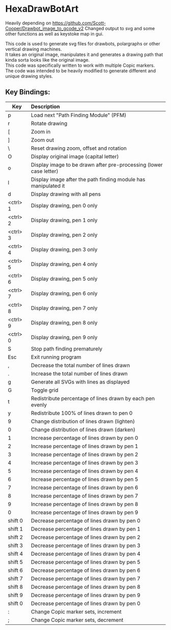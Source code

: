 # HexaDrawBotArt

Heavily depending on https://github.com/Scott-Cooper/Drawbot_image_to_gcode_v2
Changed output to svg and some other functions as well as keystoke map in gui.

This code is used to generate svg files for drawbots, polargraphs or other vertical drawing machines. \
It takes an original image, manipulates it and generates a drawing path that kinda sorta looks like the original image. \
This code was specifically written to work with multiple Copic markers. \
The code was intended to be heavily modified to generate different and unique drawing styles.

## Key Bindings:
| Key | Description |
| ------------- |:-------------|
| p | Load next "Path Finding Module" (PFM) |
| r | Rotate drawing |
| [ | Zoom in |
| ] | Zoom out |
| \ | Reset drawing zoom, offset and rotation |
| O | Display original image (capital letter) |
| o | Display image to be drawn after pre-processing (lower case letter) |
| l | Display image after the path finding module has manipulated it |
| d | Display drawing with all pens |
| \<ctrl> 1 | Display drawing, pen 0 only |
| \<ctrl> 2 | Display drawing, pen 1 only |
| \<ctrl> 3 | Display drawing, pen 2 only |
| \<ctrl> 4 | Display drawing, pen 3 only |
| \<ctrl> 5 | Display drawing, pen 4 only |
| \<ctrl> 6 | Display drawing, pen 5 only |
| \<ctrl> 7 | Display drawing, pen 6 only |
| \<ctrl> 8 | Display drawing, pen 7 only |
| \<ctrl> 9 | Display drawing, pen 8 only |
| \<ctrl> 0 | Display drawing, pen 9 only |
| S | Stop path finding prematurely |
| Esc | Exit running program |
| , | Decrease the total number of lines drawn |
| . | Increase the total number of lines drawn |
| g | Generate all SVGs with lines as displayed |
| G | Toggle grid |
| t | Redistribute percentage of lines drawn by each pen evenly |
| y | Redistribute 100% of lines drawn to pen 0 |
| 9 | Change distribution of lines drawn (lighten) |
| 0 | Change distribution of lines drawn (darken) |
| 1 | Increase percentage of lines drawn by pen 0 |
| 2 | Increase percentage of lines drawn by pen 1 |
| 3 | Increase percentage of lines drawn by pen 2 |
| 4 | Increase percentage of lines drawn by pen 3 |
| 5 | Increase percentage of lines drawn by pen 4 |
| 6 | Increase percentage of lines drawn by pen 5 |
| 7 | Increase percentage of lines drawn by pen 6 |
| 8 | Increase percentage of lines drawn by pen 7 |
| 9 | Increase percentage of lines drawn by pen 8 |
| 0 | Increase percentage of lines drawn by pen 9 |
| shift 0 | Decrease percentage of lines drawn by pen 0 |
| shift 1 | Decrease percentage of lines drawn by pen 1 |
| shift 2 | Decrease percentage of lines drawn by pen 2 |
| shift 3 | Decrease percentage of lines drawn by pen 3 |
| shift 4 | Decrease percentage of lines drawn by pen 4 |
| shift 5 | Decrease percentage of lines drawn by pen 5 |
| shift 6 | Decrease percentage of lines drawn by pen 6 |
| shift 7 | Decrease percentage of lines drawn by pen 7 |
| shift 8 | Decrease percentage of lines drawn by pen 8 |
| shift 9 | Decrease percentage of lines drawn by pen 9 |
| shift 0 | Decrease percentage of lines drawn by pen 0 |
| : | Change Copic marker sets, increment |
| ; | Change Copic marker sets, decrement |


